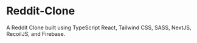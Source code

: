 # Reddit-Clone

A Reddit Clone built using TypeScript React, Tailwind CSS, SASS, NextJS, RecoilJS, and Firebase.